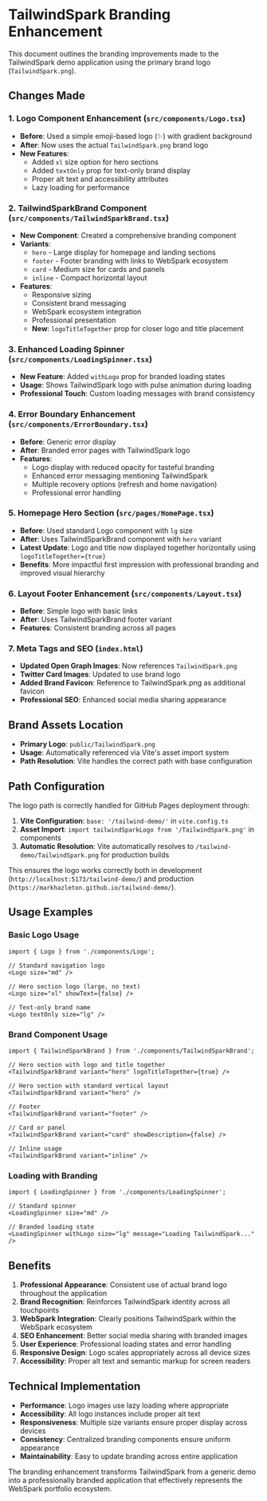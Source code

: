 # TailwindSpark Branding Enhancement

This document outlines the branding improvements made to the TailwindSpark demo application using the primary brand logo (`TailwindSpark.png`).

## Changes Made

### 1. Logo Component Enhancement (`src/components/Logo.tsx`)

- **Before**: Used a simple emoji-based logo (✨) with gradient background
- **After**: Now uses the actual `TailwindSpark.png` brand logo
- **New Features**:
  - Added `xl` size option for hero sections
  - Added `textOnly` prop for text-only brand display
  - Proper alt text and accessibility attributes
  - Lazy loading for performance

### 2. TailwindSparkBrand Component (`src/components/TailwindSparkBrand.tsx`)

- **New Component**: Created a comprehensive branding component
- **Variants**:
  - `hero` - Large display for homepage and landing sections
  - `footer` - Footer branding with links to WebSpark ecosystem
  - `card` - Medium size for cards and panels
  - `inline` - Compact horizontal layout
- **Features**:
  - Responsive sizing
  - Consistent brand messaging
  - WebSpark ecosystem integration
  - Professional presentation
  - **New**: `logoTitleTogether` prop for closer logo and title placement

### 3. Enhanced Loading Spinner (`src/components/LoadingSpinner.tsx`)

- **New Feature**: Added `withLogo` prop for branded loading states
- **Usage**: Shows TailwindSpark logo with pulse animation during loading
- **Professional Touch**: Custom loading messages with brand consistency

### 4. Error Boundary Enhancement (`src/components/ErrorBoundary.tsx`)

- **Before**: Generic error display
- **After**: Branded error pages with TailwindSpark logo
- **Features**:
  - Logo display with reduced opacity for tasteful branding
  - Enhanced error messaging mentioning TailwindSpark
  - Multiple recovery options (refresh and home navigation)
  - Professional error handling

### 5. Homepage Hero Section (`src/pages/HomePage.tsx`)

- **Before**: Used standard Logo component with `lg` size
- **After**: Uses TailwindSparkBrand component with `hero` variant
- **Latest Update**: Logo and title now displayed together horizontally using `logoTitleTogether={true}`
- **Benefits**: More impactful first impression with professional branding and improved visual hierarchy

### 6. Layout Footer Enhancement (`src/components/Layout.tsx`)

- **Before**: Simple logo with basic links
- **After**: Uses TailwindSparkBrand footer variant
- **Features**: Consistent branding across all pages

### 7. Meta Tags and SEO (`index.html`)

- **Updated Open Graph Images**: Now references `TailwindSpark.png`
- **Twitter Card Images**: Updated to use brand logo
- **Added Brand Favicon**: Reference to TailwindSpark.png as additional favicon
- **Professional SEO**: Enhanced social media sharing appearance

## Brand Assets Location

- **Primary Logo**: `public/TailwindSpark.png`
- **Usage**: Automatically referenced via Vite's asset import system
- **Path Resolution**: Vite handles the correct path with base configuration

## Path Configuration

The logo path is correctly handled for GitHub Pages deployment through:

1. **Vite Configuration**: `base: '/tailwind-demo/'` in `vite.config.ts`
2. **Asset Import**: `import tailwindSparkLogo from '/TailwindSpark.png'` in components
3. **Automatic Resolution**: Vite automatically resolves to `/tailwind-demo/TailwindSpark.png` for production builds

This ensures the logo works correctly both in development (`http://localhost:5173/tailwind-demo/`) and production (`https://markhazleton.github.io/tailwind-demo/`).

## Usage Examples

### Basic Logo Usage

```tsx
import { Logo } from './components/Logo';

// Standard navigation logo
<Logo size="md" />

// Hero section logo (large, no text)
<Logo size="xl" showText={false} />

// Text-only brand name
<Logo textOnly size="lg" />
```

### Brand Component Usage

```tsx
import { TailwindSparkBrand } from './components/TailwindSparkBrand';

// Hero section with logo and title together
<TailwindSparkBrand variant="hero" logoTitleTogether={true} />

// Hero section with standard vertical layout
<TailwindSparkBrand variant="hero" />

// Footer
<TailwindSparkBrand variant="footer" />

// Card or panel
<TailwindSparkBrand variant="card" showDescription={false} />

// Inline usage
<TailwindSparkBrand variant="inline" />
```

### Loading with Branding

```tsx
import { LoadingSpinner } from './components/LoadingSpinner';

// Standard spinner
<LoadingSpinner size="md" />

// Branded loading state
<LoadingSpinner withLogo size="lg" message="Loading TailwindSpark..." />
```

## Benefits

1. **Professional Appearance**: Consistent use of actual brand logo throughout the application
2. **Brand Recognition**: Reinforces TailwindSpark identity across all touchpoints
3. **WebSpark Integration**: Clearly positions TailwindSpark within the WebSpark ecosystem
4. **SEO Enhancement**: Better social media sharing with branded images
5. **User Experience**: Professional loading states and error handling
6. **Responsive Design**: Logo scales appropriately across all device sizes
7. **Accessibility**: Proper alt text and semantic markup for screen readers

## Technical Implementation

- **Performance**: Logo images use lazy loading where appropriate
- **Accessibility**: All logo instances include proper alt text
- **Responsiveness**: Multiple size variants ensure proper display across devices
- **Consistency**: Centralized branding components ensure uniform appearance
- **Maintainability**: Easy to update branding across entire application

The branding enhancement transforms TailwindSpark from a generic demo into a professionally branded application that effectively represents the WebSpark portfolio ecosystem.
